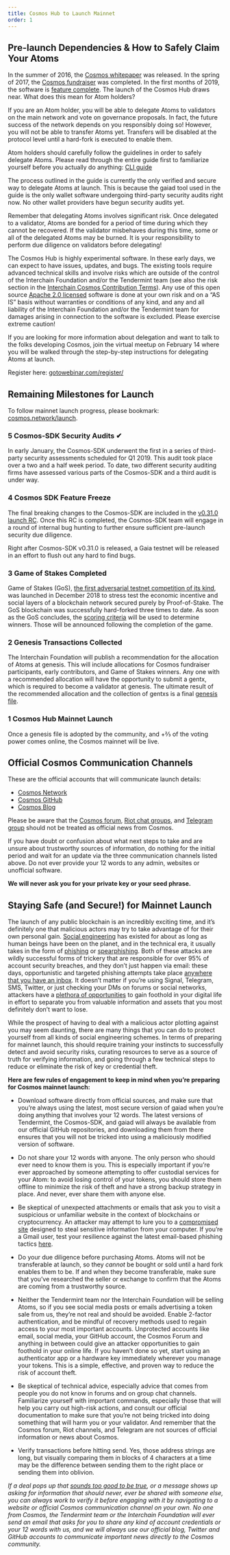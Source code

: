 ```yaml
---
title: Cosmos Hub to Launch Mainnet 
order: 1
---
```


<!-- markdown-link-check-disable -->

## Pre-launch Dependencies & How to Safely Claim Your Atoms

In the summer of 2016, the [Cosmos whitepaper][whitepaper] was released. In the
spring of 2017, the [Cosmos fundraiser][fundraiser] was completed. In the first
months of 2019, the software is [feature complete][releases]. The launch of the
Cosmos Hub draws near. What does this mean for Atom holders?

If you are an Atom holder, you will be able to delegate Atoms to validators on
the main network and vote on governance proposals. In fact, the future success
of the network depends on you responsibly doing so! However, you will not be
able to transfer Atoms yet. Transfers will be disabled at the protocol level
until a hard-fork is executed to enable them.

Atom holders should carefully follow the guidelines in order to safely delegate
Atoms. Please read through the entire guide first to familiarize yourself
before you actually do anything: [CLI guide][cli]

The process outlined in the guide is currently the only verified and secure way
to delegate Atoms at launch. This is because the gaiad tool used in the guide
is the only wallet software undergoing third-party security audits right now.
No other wallet providers have begun security audits yet.

Remember that delegating Atoms involves significant risk. Once delegated to a
validator, Atoms are bonded for a period of time during which they cannot be
recovered. If the validator misbehaves during this time, some or all of the
delegated Atoms may be burned. It is your responsibility to perform due
diligence on validators before delegating!

The Cosmos Hub is highly experimental software. In these early days, we can
expect to have issues, updates, and bugs. The existing tools require advanced
technical skills and involve risks which are outside of the control of the
Interchain Foundation and/or the Tendermint team (see also the risk section in
the [Interchain Cosmos Contribution Terms][terms]). Any use of this open source
[Apache 2.0 licensed][apache] software is done at your own risk and on a “AS
IS” basis without warranties or conditions of any kind, and any and all
liability of the Interchain Foundation and/or the Tendermint team for damages
arising in connection to the software is excluded. Please exercise extreme
caution!

If you are looking for more information about delegation and want to talk to
the folks developing Cosmos, join the virtual meetup on February 14 where you
will be walked through the step-by-step instructions for delegating Atoms at
launch.

Register here: [gotowebinar.com/register/][webinar]

## Remaining Milestones for Launch

To follow mainnet launch progress, please bookmark:
[cosmos.network/launch][cosmos].

### 5 Cosmos-SDK Security Audits ✔

In early January, the Cosmos-SDK underwent the first in a series of third-party
security assessments scheduled for Q1 2019. This audit took place over a two
and a half week period. To date, two different security auditing firms have
assessed various parts of the Cosmos-SDK and a third audit is under way.

### 4 Cosmos SDK Feature Freeze

The final breaking changes to the Cosmos-SDK are included in the [v0.31.0
launch RC][rc]. Once this RC is completed, the Cosmos-SDK team will engage in a
round of internal bug hunting to further ensure sufficient pre-launch security
due diligence.

Right after Cosmos-SDK v0.31.0 is released, a Gaia testnet will be released in
an effort to flush out any hard to find bugs.

### 3 Game of Stakes Completed

Game of Stakes (GoS), [the first adversarial testnet competition of its
kind][gos], was launched in December 2018 to stress test the economic incentive
and social layers of a blockchain network secured purely by Proof-of-Stake. The
GoS blockchain was successfully hard-forked three times to date. As soon as the
GoS concludes, the [scoring criteria][scoring] will be used to determine
winners. Those will be announced following the completion of the game.

### 2 Genesis Transactions Collected

The Interchain Foundation will publish a recommendation for the allocation of
Atoms at genesis. This will include allocations for Cosmos fundraiser
participants, early contributors, and Game of Stakes winners. Any one with a
recommended allocation will have the opportunity to submit a gentx, which is
required to become a validator at genesis. The ultimate result of the
recommended allocation and the collection of gentxs is a final [genesis
file][file].

### 1 Cosmos Hub Mainnet Launch

Once a genesis file is adopted by the community, and +⅔ of the voting power
comes online, the Cosmos mainnet will be live.

## Official Cosmos Communication Channels

These are the official accounts that will communicate launch details:

- [Cosmos Network](https://twitter.com/cosmos)
- [Cosmos GitHub](https://github.com/cosmos)
- [Cosmos Blog](https://blog.cosmos.network)

Please be aware that the [Cosmos forum][forum], [Riot chat groups][riot], and
[Telegram group][telegram] should not be treated as official news from Cosmos.

If you have doubt or confusion about what next steps to take and are unsure
about trustworthy sources of information, do nothing for the initial period and
wait for an update via the three communication channels listed above. Do not
ever provide your 12 words to any admin, websites or unofficial software.

**We will never ask you for your private key or your seed phrase.**

## Staying Safe (and Secure!) for Mainnet Launch

The launch of any public blockchain is an incredibly exciting time, and it’s
definitely one that malicious actors may try to take advantage of for their own
personal gain. [Social engineering][social] has existed for about as long as
human beings have been on the planet, and in the technical era, it usually
takes in the form of [phishing] or [spearphishing]. Both of these attacks are
wildly successful forms of trickery that are responsible for over 95% of
account security breaches, and they don’t just happen via email: these days,
opportunistic and targeted phishing attempts take place [anywhere that you have
an inbox][inbox]. It doesn’t matter if you’re using Signal, Telegram, SMS,
Twitter, or just checking your DMs on forums or social networks, attackers have
a [plethora of opportunities][opportunities] to gain foothold in your digital
life in effort to separate you from valuable information and assets that you
most definitely don’t want to lose.

While the prospect of having to deal with a malicious actor plotting against
you may seem daunting, there are many things that you can do to protect
yourself from all kinds of social engineering schemes. In terms of preparing
for mainnet launch, this should require training your instincts to successfully
detect and avoid security risks, curating resources to serve as a source of
truth for verifying information, and going through a few technical steps to
reduce or eliminate the risk of key or credential theft.

**Here are few rules of engagement to keep in mind when you’re preparing for
Cosmos mainnet launch:**

- Download software directly from official sources, and make sure that you’re
  always using the latest, most secure version of gaiad when you’re doing
  anything that involves your 12 words. The latest versions of Tendermint, the
  Cosmos-SDK, and gaiad will always be available from our official GitHub
  repositories, and downloading them from there ensures that you will not be
  tricked into using a maliciously modified version of software.

- Do not share your 12 words with anyone. The only person who should ever need
  to know them is you. This is especially important if you’re ever approached
  by someone attempting to offer custodial services for your Atom: to avoid
  losing control of your tokens, you should store them offline to minimize the
  risk of theft and have a strong backup strategy in place. And never, ever
  share them with anyone else.

- Be skeptical of unexpected attachments or emails that ask you to visit a
  suspicious or unfamiliar website in the context of blockchains or
  cryptocurrency. An attacker may attempt to lure you to a [compromised site]
  designed to steal sensitive information from your computer. If you’re a Gmail
  user, test your resilience against the latest email-based phishing tactics
  [here][quiz].

- Do your due diligence before purchasing Atoms. Atoms will not be transferable
  at launch, so they *cannot* be bought or sold until a hard fork enables them
  to be. If and when they become transferable, make sure that you’ve researched
  the seller or exchange to confirm that the Atoms are coming from a
  trustworthy source.

- Neither the Tendermint team nor the Interchain Foundation will be selling
  Atoms, so if you see social media posts or emails advertising a token sale
  from us, they’re not real and should be avoided.  Enable 2-factor
  authentication, and be mindful of recovery methods used to regain access to
  your most important accounts. Unprotected accounts like email, social media,
  your GitHub account, the Cosmos Forum and anything in between could give an
  attacker opportunities to gain foothold in your online life. If you haven’t
  done so yet, start using an authenticator app or a hardware key immediately
  wherever you manage your tokens. This is a simple, effective, and proven way
  to reduce the risk of account theft.

- Be skeptical of technical advice, especially advice that comes from people
  you do not know in forums and on group chat channels. Familiarize yourself
  with important commands, especially those that will help you carry out
  high-risk actions, and consult our official documentation to make sure that
  you’re not being tricked into doing something that will harm you or your
  validator. And remember that the Cosmos forum, Riot channels, and Telegram
  are not sources of official information or news about Cosmos.

- Verify transactions before hitting send. Yes, those address strings are long,
  but visually comparing them in blocks of 4 characters at a time may be the
  difference between sending them to the right place or sending them into
  oblivion.

*If a deal pops up that [sounds too good to be true][good], or a message shows
up asking for information that should never, ever be shared with someone else,
you can always work to verify it before engaging with it by navigating to a
website or official Cosmos communication channel on your own. No one from
Cosmos, the Tendermint team or the Interchain Foundation will ever send an
email that asks for you to share any kind of account credentials or your 12
words with us, and we will always use our official blog, Twitter and GitHub
accounts to communicate important news directly to the Cosmos community.*

[whitepaper]: https://cosmos.network/resources/whitepaper
[fundraiser]: https://github.com/cosmos/fundraiser
[releases]: https://github.com/cosmos/cosmos-sdk/releases
[cosmos]: https://cosmos.network/launch
[social]: https://en.wikipedia.org/wiki/Social_engineering_%28security%29
[phishing]: https://ssd.eff.org/en/module/how-avoid-phishing-attacks
[spearphishing]: https://en.wikipedia.org/wiki/Phishing#Spear_phishing
[inbox]: https://www.umass.edu/it/security/phishing-fraudulent-emails-text-messages-phone-calls
[opportunities]: https://lucris.lub.lu.se/ws/portalfiles/portal/85420559/The_Weaponization_of_Social_Media_Bossetta_2018_.pdf
[cli]: https://hub.cosmos.network/delegators/delegator-guide-cli
[webinar]: https://register.gotowebinar.com/register/5028753165739687691
[terms]: https://github.com/cosmos/cosmos/blob/master/fundraiser/Interchain%20Cosmos%20Contribution%20Terms%20-%20FINAL.pdf
[apache]: https://www.apache.org/licenses/LICENSE-2.0
[gos]: https://blog.cosmos.network/announcing-incentivized-testnet-game-efe64e0956f6
[scoring]: https://github.com/cosmos/game-of-stakes/blob/master/README.md#scoring
[file]: https://forum.cosmos.network/t/genesis-files-network-starts-vs-upgrades/1464
[forum]: https://forum.cosmos.network/
[riot]: https://riot.im/app/#/group/+cosmos:matrix.org
[telegram]: http://t.me/cosmosproject
[good]: https://www.psychologytoday.com/us/blog/mind-in-the-machine/201712/how-fear-is-being-used-manipulate-cryptocurrency-markets
[rc]: https://github.com/cosmos/cosmos-sdk/projects/27
[compromised site]: https://blog.malwarebytes.com/cybercrime/2013/02/tools-of-the-trade-exploit-kits/
[quiz]: https://phishingquiz.withgoogle.com/
<!-- markdown-link-check-enable -->